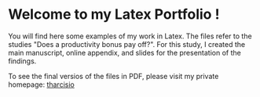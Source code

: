 # Welcome to my Latex Portfolio !
You will find here some examples of my work in Latex. The files refer to the studies "Does a productivity bonus pay off?". For this study, I created the main manuscript, online appendix, and slides for the presentation of the findings.

To see the final versios of the files in PDF, please visit my private homepage: [tharcisio](https://tharcisio-leone.com/)


